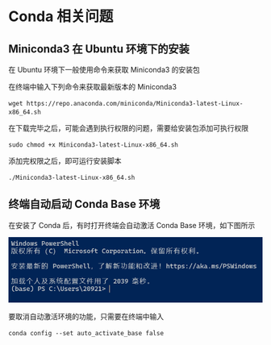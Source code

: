 # Conda 相关问题

## Miniconda3 在 Ubuntu 环境下的安装

在 Ubuntu 环境下一般使用命令来获取 Miniconda3 的安装包

在终端中输入下列命令来获取最新版本的 Miniconda3

`wget https://repo.anaconda.com/miniconda/Miniconda3-latest-Linux-x86_64.sh`

在下载完毕之后，可能会遇到执行权限的问题，需要给安装包添加可执行权限

`sudo chmod +x Miniconda3-latest-Linux-x86_64.sh`

添加完权限之后，即可运行安装脚本

`./Miniconda3-latest-Linux-x86_64.sh`

## 终端自动启动 Conda Base 环境

在安装了 Conda 后，有时打开终端会自动激活 Conda Base 环境，如下图所示

![](image/CondaBase.png)

要取消自动激活环境的功能，只需要在终端中输入 

`conda config --set auto_activate_base false`